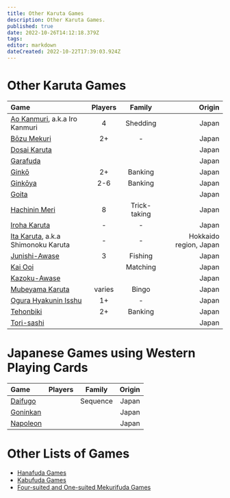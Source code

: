 ```yaml
---
title: Other Karuta Games
description: Other Karuta Games.
published: true
date: 2022-10-26T14:12:18.379Z
tags: 
editor: markdown
dateCreated: 2022-10-22T17:39:03.924Z
---
```


# Other Karuta Games
|Game|Players|Family|Origin|
|:---|:---:|:---:|---:|
|[Ao Kanmuri](https://fudawiki.org/en/uta-garuta/ogura-hyakunin-isshu#ao-kanmuri-%E9%9D%92%E5%86%A0-blue-crown), a.k.a Iro Kanmuri|4|Shedding|Japan|
|[Bōzu Mekuri](/en/uta-garuta/ogura-hyakunin-isshu#b%C5%8Dzu-mekuri-%E5%9D%8A%E4%B8%BB%E3%82%81%E3%81%8F%E3%82%8A-flip-the-baldies)|2+|-|Japan|
|[Dosai Karuta](/en/dosai-karuta)|||Japan|
|[Garafuda](/en/garafuda)|||Japan|
|[Ginkō](/en/uta-garuta/ogura-hyakunin-isshu#gink%C5%8D-%E9%8A%80%E8%A1%8C-bank)|2+|Banking|Japan|
|[Ginkōya](/en/uta-garuta/ogura-hyakunin-isshu#gink%C5%8Dya-%E9%8A%80%E8%A1%8C%E5%B1%8B-banker)|2-6|Banking|Japan|
|[Goita](/en/goita)|||Japan|
|[Hachinin Meri](/en/karuta/unsun/hachi-nin-meri)|8|Trick-taking|Japan|
|[Iroha Karuta](/en/iroha)|-|-|Japan|
|[Ita Karuta](/en/uta-garuta/ogura-hyakunin-isshu/ita-karuta), a.k.a Shimonoku Karuta|-|-|Hokkaido region, Japan|
|[Junishi-Awase](/en/junishi-awase)|3|Fishing|Japan|
|[Kai Ooi](/en/kai-ooi)||Matching|Japan|
|[Kazoku-Awase](/en/kazoku-awase)|||Japan|
|[Mubeyama Karuta](/en/uta-garuta/ogura-hyakunin-isshu#mubeyama-karuta-%E3%82%80%E3%81%B9%E5%B1%B1%E3%81%8B%E3%82%8B%E3%81%9F)|varies|Bingo|Japan|
|[Ogura Hyakunin Isshu](/en/uta-garuta/ogura-hyakunin-isshu)|1+|-|Japan|
|[Tehonbiki](/en/tehonbiki)|2+|Banking|Japan|
|[Tori-sashi](/en/tori-sashi)|||Japan|

# Japanese Games using Western Playing Cards
|Game|Players|Family|Origin|
|:---|:---:|:---:|---:|
|[Daifugo](/en/trump/daifugo)||Sequence|Japan|
|[Goninkan](/en/trump/goninkan)|||Japan|
|[Napoleon](/en/trump/napoleon)|||Japan|

# Other Lists of Games
- [Hanafuda Games](/en/hanafuda/games)
- [Kabufuda Games](/en/kabufuda/games)
- [Four-suited and One-suited Mekurifuda Games](/en/mekurifuda/games)